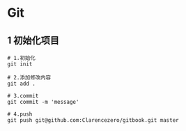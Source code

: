 # Git

## 1 初始化项目

```shell
# 1.初始化
git init

# 2.添加修改内容
git add .

# 3.commit
git commit -m 'message'

# 4.push
git push git@github.com:Clarencezero/gitbook.git master
```

